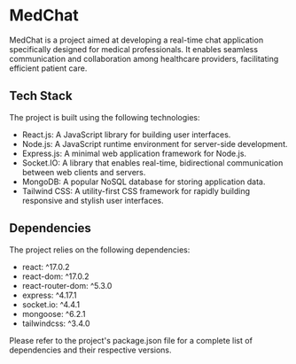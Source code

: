 # MedChat

MedChat is a project aimed at developing a real-time chat application specifically designed for medical professionals. It enables seamless communication and collaboration among healthcare providers, facilitating efficient patient care.

## Tech Stack

The project is built using the following technologies:

- React.js: A JavaScript library for building user interfaces.
- Node.js: A JavaScript runtime environment for server-side development.
- Express.js: A minimal web application framework for Node.js.
- Socket.IO: A library that enables real-time, bidirectional communication between web clients and servers.
- MongoDB: A popular NoSQL database for storing application data.
- Tailwind CSS: A utility-first CSS framework for rapidly building responsive and stylish user interfaces.

## Dependencies

The project relies on the following dependencies:

- react: ^17.0.2
- react-dom: ^17.0.2
- react-router-dom: ^5.3.0
- express: ^4.17.1
- socket.io: ^4.4.1
- mongoose: ^6.2.1
- tailwindcss: ^3.4.0

Please refer to the project's package.json file for a complete list of dependencies and their respective versions.
